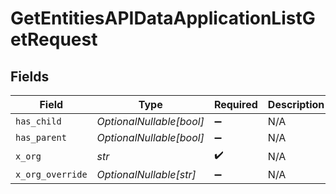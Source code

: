 # GetEntitiesAPIDataApplicationListGetRequest


## Fields

| Field                    | Type                     | Required                 | Description              |
| ------------------------ | ------------------------ | ------------------------ | ------------------------ |
| `has_child`              | *OptionalNullable[bool]* | :heavy_minus_sign:       | N/A                      |
| `has_parent`             | *OptionalNullable[bool]* | :heavy_minus_sign:       | N/A                      |
| `x_org`                  | *str*                    | :heavy_check_mark:       | N/A                      |
| `x_org_override`         | *OptionalNullable[str]*  | :heavy_minus_sign:       | N/A                      |